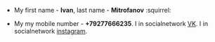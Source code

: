 * My first name - **Ivan**, last name - **Mitrofanov** :squirrel:

* My my mobile number - **+79277666235**. I in socialnetwork [VK](https://vk.com/ivanmit). I in socialnetwork [instagram](https://www.instagram.com/bee_bz_bz/?hl=ru). 